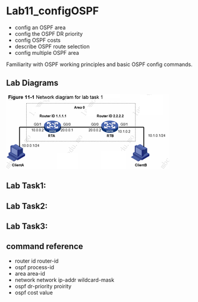# Lab11_configOSPF 

- config an OSPF area
- config the OSPF DR priority
- config OSPF costs
- describe OSPF route selection
- config multiple OSPF area

Familiarity with OSPF working principles and basic OSPF config commands.

## Lab Diagrams

![](https://github.com/eddylin2015/H3C-CM446-10-2025-C/blob/main/img/lab11_labDiagram.png?raw=true)


## Lab Task1:
## Lab Task2:
## Lab Task3:

## command reference

- router id router-id
- ospf process-id
- area area-id
- network network ip-addr wildcard-mask
- ospf dr-priority proirity
- ospf cost value
